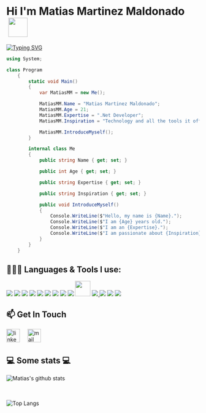 <h1> Hi I'm Matias Martinez Maldonado   <img src="https://raw.githubusercontent.com/iampavangandhi/iampavangandhi/master/gifs/Hi.gif"  height='50px' style="margin-left: 5px"></h1>


<a href="https://git.io/typing-svg"><img src="https://readme-typing-svg.herokuapp.com?font=&weight=600&pause=1000&color=F7E400&width=435&height=70&lines=.Net+Developer+Jr;Backend" alt="Typing SVG" /></a>

```C#
using System;

class Program
    {
        static void Main()
        {
            var MatiasMM = new Me();

            MatiasMM.Name = "Matias Martinez Maldonado";
            MatiasMM.Age = 21;
            MatiasMM.Expertise = ".Net Developer";
            MatiasMM.Inspiration = "Technology and all the tools it offers us to improve people's lives.";

            MatiasMM.IntroduceMyself();
        }

        internal class Me
        {
            public string Name { get; set; }

            public int Age { get; set; }

            public string Expertise { get; set; }

            public string Inspiration { get; set; }

            public void IntroduceMyself()
            {
                Console.WriteLine($"Hello, my name is {Name}.");
                Console.WriteLine($"I am {Age} years old.");
                Console.WriteLine($"I am an {Expertise}.");
                Console.WriteLine($"I am passionate about {Inspiration}.");
            }
        }
    }
```

<h2> 👨🏻‍💻 Languages & Tools I use: </h2>

<a href="https://learn.microsoft.com/en-us/dotnet/csharp/" target="_blank" title="C#"><img src="https://img.icons8.com/color/48/000000/c-sharp-logo.png"></a>
<a href="https://angular.io/" target="_blank" title="Angular"><img src="https://img.icons8.com/color/48/angularjs.png"/></a>
<a href="https://www.typescriptlang.org/" target="_blank" title="TypeScript"><img src="https://img.icons8.com/color/48/000000/typescript.png"/></a>
<a href="https://www.w3schools.com/html/" target="_blank" title="HTML5"><img src="https://img.icons8.com/color/48/000000/html-5.png"/></a>
<a href="https://www.w3schools.com/css/" target="_blank" title="CSS3"><img src="https://img.icons8.com/color/48/000000/css3.png"/></a>
<a href="https://www.javascript.com/" target="_blank" title="JavaScript"><img src="https://img.icons8.com/color/48/000000/javascript.png"/></a>
<a href="https://nodejs.org/" target="_blank" title="Node.js"><img src="https://img.icons8.com/color/48/000000/nodejs.png"/></a>
<a href="https://www.microsoft.com/es-ar/sql-server/sql-server-downloads" target="_blank" title="SQL Server"><img src="https://img.icons8.com/color/48/microsoft-sql-server.png"/></a>
<a href="https://www.mysql.com/" target="_blank" title="My SQL"><img src="https://img.icons8.com/color/48/my-sql.png"/></a>
<a href="https://sequelize.org/" target="_blank" title="Sequelize"><img width="40px" src="https://s2.qwant.com/thumbr/0x380/f/1/def6e5a6cedacd5856251aeaef7e52119bf19a4f70ada987080f4a3db8e074/sequelize-logo-png-transparent.png?u=https%3A%2F%2Fcdn.freebiesupply.com%2Flogos%2Flarge%2F2x%2Fsequelize-logo-png-transparent.png&q=0&b=1&p=0&a=0"/></a>
<a href="https://www.docker.com/" target="_blank" title="Docker"><img src="https://img.icons8.com/color/48/docker.png"/>
<a href="https://visualstudio.microsoft.com/" target="_blank" title="Visual Studio"><img src="https://img.icons8.com/color/48/visual-studio--v1.png"/></a>
<a href="https://code.visualstudio.com/" target="_blank" title="Visual Studio Code"><img src="https://img.icons8.com/color/48/visual-studio-code-2019.png"/></a>
<a href="https://git-scm.com/" target="_blank" title="Git"><img src="https://img.icons8.com/color/48/000000/git.png"/></a>

<h2> 📫 Get In Touch </h2>
<a href="https://www.linkedin.com/in/matias-martinez-maldonado/" target="_blank"><img src="https://www.vectorlogo.zone/logos/linkedin/linkedin-icon.svg" width="35px" alt="linkedin"></a>
&nbsp; &nbsp;
<a href="mailto:matiasm843@gmail.com"><img src="https://www.vectorlogo.zone/logos/gmail/gmail-icon.svg" width="35px" alt="mail"></a>
&nbsp; &nbsp;

<h2>💻 Some stats 💻</h2>

![Matias's github stats](https://github-readme-stats.vercel.app/api?username=MatiasMMaldon01&show_icons=true&title_color=fff&icon_color=79ff97&text_color=9f9f9f&bg_color=151515)

<br></br>
![Top Langs](https://github-readme-stats.vercel.app/api/top-langs/?username=MatiasMMaldon01&show_icons=true)

